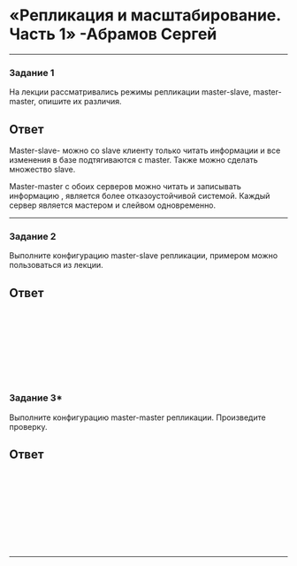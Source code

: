 # «Репликация и масштабирование. Часть 1» -Абрамов Сергей

---

### Задание 1

На лекции рассматривались режимы репликации master-slave, master-master, опишите их различия.


## Ответ


Master-slave- можно со slave клиенту только читать информации и все изменения в базе подтягиваются с master. Также можно сделать множество slave. 

Master-master с обоих серверов можно читать и записывать информацию , является более отказоустойчивой системой. Каждый сервер является  мастером и слейвом одновременно.

---

### Задание 2 

Выполните конфигурацию master-slave репликации, примером можно пользоваться из лекции.

## Ответ

![]()

![]()

![]()

![]()

![]()

![]()

![]()

![]()

![]()
---


### Задание 3*

Выполните конфигурацию master-master репликации. Произведите проверку.

## Ответ


![]()

![]()

![]()

![]()

![]()

![]()


![]()


![]()


![]()


![]()


![]()

---